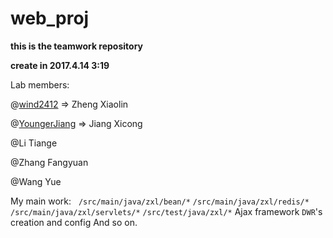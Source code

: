 # web_proj

__this is the teamwork repository__

__create in 2017.4.14 3:19__

Lab members:
	
@[wind2412](https://github.com/wind2412)			=>		Zheng Xiaolin
	
@[YoungerJiang](https://github.com/YoungerJiang)		=>		Jiang Xicong
	
@Li Tiange
	
@Zhang Fangyuan
	
@Wang Yue


My main work:   
`/src/main/java/zxl/bean/*`
`/src/main/java/zxl/redis/*`
`/src/main/java/zxl/servlets/*`
`/src/test/java/zxl/*`
Ajax framework `DWR`'s creation and config
And so on.
